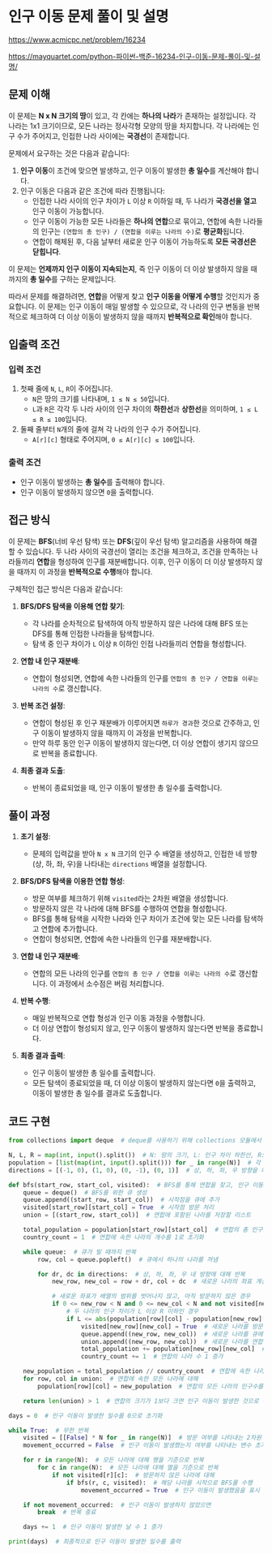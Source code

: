 # 인구 이동 문제 풀이 및 설명

<https://www.acmicpc.net/problem/16234>

<https://mayquartet.com/python-파이썬-백준-16234-인구-이동-문제-풀이-및-설명/>

## 문제 이해

이 문제는 **N x N 크기의 땅**이 있고, 각 칸에는 **하나의 나라**가 존재하는 설정입니다. 각 나라는 1x1 크기이므로, 모든 나라는 정사각형 모양의 땅을 차지합니다. 각 나라에는 인구 수가 주어지고, 인접한 나라 사이에는 **국경선**이 존재합니다.

문제에서 요구하는 것은 다음과 같습니다:

1. **인구 이동**이 조건에 맞으면 발생하고, 인구 이동이 발생한 **총 일수**를 계산해야 합니다.
2. 인구 이동은 다음과 같은 조건에 따라 진행됩니다:
   - 인접한 나라 사이의 인구 차이가 `L` 이상 `R` 이하일 때, 두 나라가 **국경선을 열고** 인구 이동이 가능합니다.
   - 인구 이동이 가능한 모든 나라들은 **하나의 연합**으로 묶이고, 연합에 속한 나라들의 인구는 `(연합의 총 인구) / (연합을 이루는 나라의 수)`로 **평균화**됩니다.
   - 연합이 해체된 후, 다음 날부터 새로운 인구 이동이 가능하도록 **모든 국경선은 닫힙니다**.

이 문제는 **언제까지 인구 이동이 지속되는지**, 즉 인구 이동이 더 이상 발생하지 않을 때까지의 **총 일수**를 구하는 문제입니다.

따라서 문제를 해결하려면, **연합**을 어떻게 찾고 **인구 이동을 어떻게 수행**할 것인지가 중요합니다. 이 문제는 인구 이동이 매일 발생할 수 있으므로, 각 나라의 인구 변동을 반복적으로 체크하여 더 이상 이동이 발생하지 않을 때까지 **반복적으로 확인**해야 합니다.

## 입출력 조건

### 입력 조건

1. 첫째 줄에 `N`, `L`, `R`이 주어집니다.
   - `N`은 땅의 크기를 나타내며, `1 ≤ N ≤ 50`입니다.
   - `L`과 `R`은 각각 두 나라 사이의 인구 차이의 **하한선**과 **상한선**을 의미하며, `1 ≤ L ≤ R ≤ 100`입니다.
2. 둘째 줄부터 `N`개의 줄에 걸쳐 각 나라의 인구 수가 주어집니다.
   - `A[r][c]` 형태로 주어지며, `0 ≤ A[r][c] ≤ 100`입니다.

### 출력 조건

- 인구 이동이 발생하는 **총 일수**를 출력해야 합니다.
- 인구 이동이 발생하지 않으면 `0`을 출력합니다.

## 접근 방식

이 문제는 **BFS**(너비 우선 탐색) 또는 **DFS**(깊이 우선 탐색) 알고리즘을 사용하여 해결할 수 있습니다. 두 나라 사이의 국경선이 열리는 조건을 체크하고, 조건을 만족하는 나라들끼리 **연합**을 형성하여 인구를 재분배합니다. 이후, 인구 이동이 더 이상 발생하지 않을 때까지 이 과정을 **반복적으로 수행**해야 합니다.

구체적인 접근 방식은 다음과 같습니다:

1. **BFS/DFS 탐색을 이용해 연합 찾기**:

   - 각 나라를 순차적으로 탐색하여 아직 방문하지 않은 나라에 대해 BFS 또는 DFS를 통해 인접한 나라들을 탐색합니다.
   - 탐색 중 인구 차이가 `L` 이상 `R` 이하인 인접 나라들끼리 연합을 형성합니다.

2. **연합 내 인구 재분배**:

   - 연합이 형성되면, 연합에 속한 나라들의 인구를 `연합의 총 인구 / 연합을 이루는 나라의 수`로 갱신합니다.

3. **반복 조건 설정**:

   - 연합이 형성된 후 인구 재분배가 이루어지면 `하루가 경과`한 것으로 간주하고, 인구 이동이 발생하지 않을 때까지 이 과정을 반복합니다.
   - 만약 하루 동안 인구 이동이 발생하지 않는다면, 더 이상 연합이 생기지 않으므로 반복을 종료합니다.

4. **최종 결과 도출**:
   - 반복이 종료되었을 때, 인구 이동이 발생한 총 일수를 출력합니다.

## 풀이 과정

1. **초기 설정**:

   - 문제의 입력값을 받아 `N x N` 크기의 인구 수 배열을 생성하고, 인접한 네 방향(상, 하, 좌, 우)을 나타내는 `directions` 배열을 설정합니다.

2. **BFS/DFS 탐색을 이용한 연합 형성**:

   - 방문 여부를 체크하기 위해 `visited`라는 2차원 배열을 생성합니다.
   - 방문하지 않은 각 나라에 대해 BFS를 수행하여 연합을 형성합니다.
   - BFS를 통해 탐색을 시작한 나라와 인구 차이가 조건에 맞는 모든 나라를 탐색하고 연합에 추가합니다.
   - 연합이 형성되면, 연합에 속한 나라들의 인구를 재분배합니다.

3. **연합 내 인구 재분배**:

   - 연합의 모든 나라의 인구를 `연합의 총 인구 / 연합을 이루는 나라의 수`로 갱신합니다. 이 과정에서 소수점은 버림 처리합니다.

4. **반복 수행**:

   - 매일 반복적으로 연합 형성과 인구 이동 과정을 수행합니다.
   - 더 이상 연합이 형성되지 않고, 인구 이동이 발생하지 않는다면 반복을 종료합니다.

5. **최종 결과 출력**:
   - 인구 이동이 발생한 총 일수를 출력합니다.
   - 모든 탐색이 종료되었을 때, 더 이상 이동이 발생하지 않는다면 `0`을 출력하고, 이동이 발생한 총 일수를 결과로 도출합니다.

## 코드 구현

```python
from collections import deque  # deque를 사용하기 위해 collections 모듈에서 가져옴

N, L, R = map(int, input().split())  # N: 땅의 크기, L: 인구 차이 하한선, R: 인구 차이 상한선
population = [list(map(int, input().split())) for _ in range(N)]  # 각 나라의 인구수를 2차원 리스트로 입력 받음
directions = [(-1, 0), (1, 0), (0, -1), (0, 1)]  # 상, 하, 좌, 우 방향을 나타내는 벡터

def bfs(start_row, start_col, visited):  # BFS를 통해 연합을 찾고, 인구 이동을 수행하는 함수
    queue = deque()  # BFS를 위한 큐 생성
    queue.append((start_row, start_col))  # 시작점을 큐에 추가
    visited[start_row][start_col] = True  # 시작점 방문 처리
    union = [(start_row, start_col)]  # 연합에 포함된 나라를 저장할 리스트

    total_population = population[start_row][start_col]  # 연합의 총 인구수를 현재 나라의 인구수로 초기화
    country_count = 1  # 연합에 속한 나라의 개수를 1로 초기화

    while queue:  # 큐가 빌 때까지 반복
        row, col = queue.popleft()  # 큐에서 하나의 나라를 꺼냄

        for dr, dc in directions:  # 상, 하, 좌, 우 네 방향에 대해 반복
            new_row, new_col = row + dr, col + dc  # 새로운 나라의 좌표 계산

            # 새로운 좌표가 배열의 범위를 벗어나지 않고, 아직 방문하지 않은 경우
            if 0 <= new_row < N and 0 <= new_col < N and not visited[new_row][new_col]:
                # 두 나라의 인구 차이가 L 이상 R 이하인 경우
                if L <= abs(population[row][col] - population[new_row][new_col]) <= R:
                    visited[new_row][new_col] = True  # 새로운 나라를 방문 처리
                    queue.append((new_row, new_col))  # 새로운 나라를 큐에 추가
                    union.append((new_row, new_col))  # 새로운 나라를 연합에 추가
                    total_population += population[new_row][new_col]  # 연합의 총 인구수에 새로운 나라의 인구수 추가
                    country_count += 1  # 연합의 나라 수 1 증가

    new_population = total_population // country_count  # 연합에 속한 나라들의 새로운 인구수 계산 (소수점 버림)
    for row, col in union:  # 연합에 속한 모든 나라에 대해
        population[row][col] = new_population  # 연합의 모든 나라의 인구수를 새로운 인구수로 갱신

    return len(union) > 1  # 연합의 크기가 1보다 크면 인구 이동이 발생한 것으로 간주

days = 0  # 인구 이동이 발생한 일수를 0으로 초기화

while True:  # 무한 반복
    visited = [[False] * N for _ in range(N)]  # 방문 여부를 나타내는 2차원 리스트 초기화
    movement_occurred = False  # 인구 이동이 발생했는지 여부를 나타내는 변수 초기화

    for r in range(N):  # 모든 나라에 대해 행을 기준으로 반복
        for c in range(N):  # 모든 나라에 대해 열을 기준으로 반복
            if not visited[r][c]:  # 방문하지 않은 나라에 대해
                if bfs(r, c, visited):  # 해당 나라를 시작으로 BFS를 수행
                    movement_occurred = True  # 인구 이동이 발생했음을 표시

    if not movement_occurred:  # 인구 이동이 발생하지 않았으면
        break  # 반복 종료

    days += 1  # 인구 이동이 발생한 날 수 1 증가

print(days)  # 최종적으로 인구 이동이 발생한 일수를 출력
```
